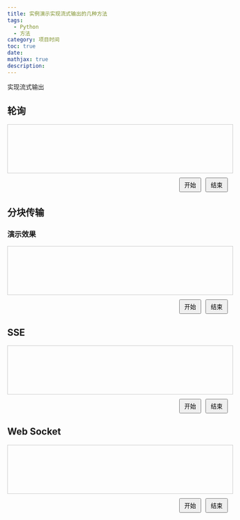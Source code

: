 ```yaml
---
title: 实例演示实现流式输出的几种方法
tags:
  - Python
  - 方法
category: 项目时间
toc: true
date: 
mathjax: true
description:
---
```


实现流式输出

<!-- more -->

<style>
.data-container {
    margin-bottom: 20px;
}

.data-block {
    min-height: 100px;
    overflow: auto;
    border: 1px solid #ccc;
    padding: 5px;
    white-space: pre-wrap;
    word-wrap: break-word;
    width: 100%;
}

.button-container {
    display: flex;
    justify-content: end; /* 按钮靠右对齐 */
    margin-top: 10px;
}

.action-button {
    margin-left: 10px; /* 按钮之间的水平间隔 */
    padding: 5px 10px;
}

.action-button:disabled {
    opacity: 0.5; /* 禁用按钮时的样式 */
    cursor: not-allowed; /* 鼠标样式表明按钮不可点击 */
}
</style>


## 轮询

<div class="data-container">
    <div id="pollingData" class="data-block"></div>
    <div class="button-container">
        <button onclick="fetchData()" class="action-button">开始</button>
        <button onclick="stopPolling()" class="action-button">结束</button>
    </div>
</div>

<!-- 
<div>
<div id="pollingData" style="height: 200px; overflow: auto; border: 1px solid #ccc;"></div>
<button onclick="fetchData()">开始</button>
</div> -->

## 分块传输

### 演示效果

<div class="data-container">
    <div id="chunkedData" class="data-block"></div>
    <div class="button-container">
        <button onclick="startChunked()" class="action-button">开始</button>
        <button onclick="stopChunked()" class="action-button">结束</button>
    </div>
</div>


## SSE 

<div class="data-container">
    <div id="sseData" class="data-block"></div>
    <div class="button-container">
        <button onclick="startSSE()" class="action-button">开始</button>
        <button onclick="stopSSE()" class="action-button">结束</button>
    </div>
</div>


## Web Socket

<div class="data-container">
    <div id="wsData" class="data-block"></div>
    <div class="button-container">
        <button onclick="startWebSocket()" class="action-button">开始</button>
        <button onclick="stopWebSocket()" class="action-button">结束</button>
    </div>
</div>



<script>
let count = 0;
let pollingTimer; // 用于取消轮询的定时器

function fetchData() {
    document.getElementById('pollingData').innerHTML = '';
    count = 0;
    fetchPolling(); // 开始轮询
}

function fetchPolling() {
    fetch('http://localhost:8000/stream/polling?cnt=' + count)
        .then(response => {
            if (!response.ok && response.status === 400) {
                throw new Error('Server returned 400 error');
            }
            return response.json();
        })
        .then(data => {
            document.getElementById('pollingData').innerText += data.message;
            count++;
            pollingTimer = setTimeout(fetchPolling, 100);  // 安排下一次请求
        })
        .catch(error => {
            console.error('Polling stopped: ', error);
        });
}

function stopPolling() {
    clearTimeout(pollingTimer); // 取消定时器，停止轮询
    document.getElementById('pollingData').innerHTML = ''; // 清空数据区
}

let reader; // 用于Chunked传输的reader
function startChunked() {
    document.getElementById('chunkedData').innerHTML = '';
    fetch('http://localhost:8000/stream/chunked')
        .then(response => {
            reader = response.body.getReader();
            readChunked();
        })
        .catch(console.error);
}

function readChunked() {
    reader.read().then(({done, value}) => {
        if (!done) {
            const text = new TextDecoder().decode(value);
            document.getElementById('chunkedData').innerText += text;
            readChunked();
        }
    });
}

function stopChunked() {
    if (reader) {
        reader.cancel(); // 取消读取操作，终止流
    }
    document.getElementById('chunkedData').innerHTML = '';
}

let eventSource; // 用于SSE的EventSource对象
function startSSE() {
    document.getElementById('sseData').innerHTML = '';
    eventSource = new EventSource('http://localhost:8000/stream/events');
    eventSource.onmessage = function(event) {
        if (event.data === "END") {
            eventSource.close();
        } else if (event.data === "") {
            document.getElementById('sseData').innerHTML += '<br>';
        } else {
            document.getElementById('sseData').innerHTML += event.data;
        }
    };
    eventSource.onerror = function(event) {
        console.error("SSE failed:", event);
    };
}

function stopSSE() {
    if (eventSource) {
        eventSource.close(); // 关闭SSE连接
    }
    document.getElementById('sseData').innerHTML = '';
}

let websocket;
function startWebSocket() {
    document.getElementById('wsData').innerHTML = '';
    websocket = new WebSocket('ws://127.0.0.1:8000/stream/ws');

    websocket.onopen = function() {
        console.log('WebSocket connection opened');
    };

    websocket.onmessage = function(event) {
        document.getElementById('wsData').innerHTML += event.data;
    };

    websocket.onerror = function(event) {
        console.error('WebSocket error observed:', event);
    };

    websocket.onclose = function(event) {
        console.log('WebSocket connection closed');
    };
}

function stopWebSocket() {
    if (websocket) {
        websocket.send('stop'); // 发送停止信号
        websocket.close(); // 关闭连接
    }
    document.getElementById('wsData').innerHTML = '';
}

</script>